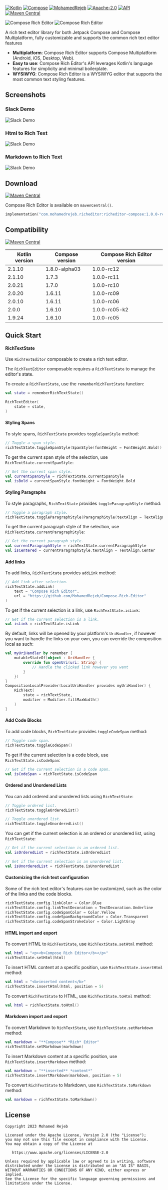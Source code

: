 [![Kotlin](https://img.shields.io/badge/kotlin-2.1.10-blue.svg?logo=kotlin)](http://kotlinlang.org)
[![Compose](https://img.shields.io/badge/compose-1.7.3-blue.svg?logo=jetpackcompose)](https://www.jetbrains.com/lp/compose-multiplatform)
[![MohamedRejeb](https://raw.githubusercontent.com/MohamedRejeb/MohamedRejeb/main/badges/mohamedrejeb.svg)](https://github.com/MohamedRejeb)
[![Apache-2.0](https://img.shields.io/badge/License-Apache%202.0-green.svg)](https://opensource.org/licenses/Apache-2.0)
[![API](https://img.shields.io/badge/API-21%2B-brightgreen.svg?style=flat)](https://android-arsenal.com/api?level=21)
[![Maven Central](https://img.shields.io/maven-central/v/com.mohamedrejeb.richeditor/richeditor-compose/1.0.0-rc12)](https://search.maven.org/search?q=g:%22com.mohamedrejeb.richeditor%22%20AND%20a:%22richeditor-compose%22)

![Compose Rich Editor](images/logo-large-light.svg#only-light)
![Compose Rich Editor](images/logo-large-dark.svg#only-dark)

A rich text editor library for both Jetpack Compose and Compose Multiplatform, fully customizable and supports the common rich text editor features

- **Multiplatform**: Compose Rich Editor supports Compose Multiplatform (Android, iOS, Desktop, Web).
- **Easy to use**: Compose Rich Editor's API leverages Kotlin's language features for simplicity and minimal boilerplate.
- **WYSIWYG**: Compose Rich Editor is a WYSIWYG editor that supports the most common text styling features.

## Screenshots

### Slack Demo
![Slack Demo](images/screenshot-01.png)

### Html to Rich Text
![Slack Demo](images/screenshot-02.png)

### Markdown to Rich Text
![Slack Demo](images/screenshot-03.png)

## Download

[![Maven Central](https://img.shields.io/maven-central/v/com.mohamedrejeb.richeditor/richeditor-compose/1.0.0-rc12)](https://search.maven.org/search?q=g:%22com.mohamedrejeb.richeditor%22%20AND%20a:%22richeditor-compose%22)

Compose Rich Editor is available on `mavenCentral()`.

```kotlin
implementation("com.mohamedrejeb.richeditor:richeditor-compose:1.0.0-rc12")
```

## Compatibility

[![Maven Central](https://img.shields.io/maven-central/v/com.mohamedrejeb.richeditor/richeditor-compose/1.0.0-rc12)](https://search.maven.org/search?q=g:%22com.mohamedrejeb.richeditor%22%20AND%20a:%22richeditor-compose%22)

| Kotlin version | Compose version | Compose Rich Editor version |
|----------------|-----------------|-----------------------------|
| 2.1.10         | 1.8.0-alpha03   | 1.0.0-rc12                  |
| 2.1.10         | 1.7.3           | 1.0.0-rc11                  |
| 2.0.21         | 1.7.0           | 1.0.0-rc10                  |
| 2.0.20         | 1.6.11          | 1.0.0-rc09                  |
| 2.0.10         | 1.6.11          | 1.0.0-rc06                  |
| 2.0.0          | 1.6.10          | 1.0.0-rc05-k2               |
| 1.9.24         | 1.6.10          | 1.0.0-rc05                  |

## Quick Start

#### RichTextState

Use `RichTextEditor` composable to create a rich text editor.

The `RichTextEditor` composable requires a `RichTextState` to manage the editor's state.

To create a `RichTextState`, use the `rememberRichTextState` function:

```kotlin
val state = rememberRichTextState()

RichTextEditor(
    state = state,
)
```

#### Styling Spans

To style spans, `RichTextState` provides `toggleSpanStyle` method:

```kotlin
// Toggle a span style.
richTextState.toggleSpanStyle(SpanStyle(fontWeight = FontWeight.Bold))
```

To get the current span style of the selection, use `RichTextState.currentSpanStyle`:

```kotlin
// Get the current span style.
val currentSpanStyle = richTextState.currentSpanStyle
val isBold = currentSpanStyle.fontWeight = FontWeight.Bold
```

#### Styling Paragraphs

To style paragraphs, `RichTextState` provides `toggleParagraphStyle` method:

```kotlin
// Toggle a paragraph style.
richTextState.toggleParagraphStyle(ParagraphStyle(textAlign = TextAlign.Center))
```

To get the current paragraph style of the selection, use `RichTextState.currentParagraphStyle`:

```kotlin
// Get the current paragraph style.
val currentParagraphStyle = richTextState.currentParagraphStyle
val isCentered = currentParagraphStyle.textAlign = TextAlign.Center
```

#### Add links

To add links, `RichTextState` provides `addLink` method:

```kotlin
// Add link after selection.
richTextState.addLink(
    text = "Compose Rich Editor",
    url = "https://github.com/MohamedRejeb/Compose-Rich-Editor"
)
```

To get if the current selection is a link, use `RichTextState.isLink`:

```kotlin
// Get if the current selection is a link.
val isLink = richTextState.isLink
```

By default, links will be opened by your platform's `UriHandler`, if however you want to
handle the links on your own, you can override the composition local as such:

```kotlin
val myUriHandler by remember {
    mutableStateOf(object : UriHandler {
        override fun openUri(uri: String) {
            // Handle the clicked link however you want
        }
    })
}
CompositionLocalProvider(LocalUriHandler provides myUriHandler) {
    RichText(
        state = richTextState,
        modifier = Modifier.fillMaxWidth()
    )
}
```

#### Add Code Blocks

To add code blocks, `RichTextState` provides `toggleCodeSpan` method:

```kotlin
// Toggle code span.
richTextState.toggleCodeSpan()
```

To get if the current selection is a code block, use `RichTextState.isCodeSpan`:

```kotlin
// Get if the current selection is a code span.
val isCodeSpan = richTextState.isCodeSpan
```

#### Ordered and Unordered Lists

You can add ordered and unordered lists using `RichTextState`:

```kotlin
// Toggle ordered list.
richTextState.toggleOrderedList()

// Toggle unordered list.
richTextState.toggleUnorderedList()
```

You can get if the current selection is an ordered or unordered list, using `RichTextState`:

```kotlin
// Get if the current selection is an ordered list.
val isOrderedList = richTextState.isOrderedList

// Get if the current selection is an unordered list.
val isUnorderedList = richTextState.isUnorderedList
```

#### Customizing the rich text configuration

Some of the rich text editor's features can be customized, such as the color of the links and the code blocks.

```kotlin
richTextState.config.linkColor = Color.Blue
richTextState.config.linkTextDecoration = TextDecoration.Underline
richTextState.config.codeSpanColor = Color.Yellow
richTextState.config.codeSpanBackgroundColor = Color.Transparent
richTextState.config.codeSpanStrokeColor = Color.LightGray
```

#### HTML import and export

To convert HTML to `RichTextState`, use `RichTextState.setHtml` method:

```kotlin
val html = "<p><b>Compose Rich Editor</b></p>"
richTextState.setHtml(html)
```

To insert HTML content at a specific position, use `RichTextState.insertHtml` method:

```kotlin
val html = "<b>inserted content</b>"
richTextState.insertHtml(html, position = 5)
```

To convert `RichTextState` to HTML, use `RichTextState.toHtml` method:

```kotlin
val html = richTextState.toHtml()
```

#### Markdown import and export

To convert Markdown to `RichTextState`, use `RichTextState.setMarkdown` method:

```kotlin
val markdown = "**Compose** *Rich* Editor"
richTextState.setMarkdown(markdown)
```

To insert Markdown content at a specific position, use `RichTextState.insertMarkdown` method:

```kotlin
val markdown = "**inserted** *content*"
richTextState.insertMarkdown(markdown, position = 5)
```

To convert `RichTextState` to Markdown, use `RichTextState.toMarkdown` method:

```kotlin
val markdown = richTextState.toMarkdown()
```

## License

    Copyright 2023 Mohamed Rejeb

    Licensed under the Apache License, Version 2.0 (the "License");
    you may not use this file except in compliance with the License.
    You may obtain a copy of the License at

       https://www.apache.org/licenses/LICENSE-2.0

    Unless required by applicable law or agreed to in writing, software
    distributed under the License is distributed on an "AS IS" BASIS,
    WITHOUT WARRANTIES OR CONDITIONS OF ANY KIND, either express or implied.
    See the License for the specific language governing permissions and
    limitations under the License.
